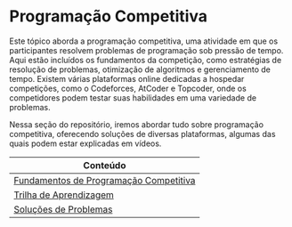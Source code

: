 # Programação Competitiva

Este tópico aborda a programação competitiva, uma atividade em que os participantes resolvem problemas de programação sob pressão de tempo. Aqui estão incluídos os fundamentos da competição, como estratégias de resolução de problemas, otimização de algoritmos e gerenciamento de tempo. Existem várias plataformas online dedicadas a hospedar competições, como o Codeforces, AtCoder e Topcoder, onde os competidores podem testar suas habilidades em uma variedade de problemas.

Nessa seção do repositório, iremos abordar tudo sobre programação competitiva, oferecendo soluções de diversas plataformas, algumas das quais podem estar explicadas em vídeos.

| Conteúdo                                                  |
| --------------------------------------------------------- |
| [Fundamentos de Programação Competitiva](./fundamentals/) |
| [Trilha de Aprendizagem](./roadmap/)                      |
| [Soluções de Problemas](./solutions/)                     |

